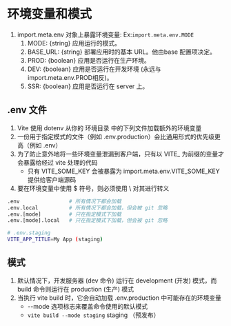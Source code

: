 # 环境变量和模式
1. import.meta.env 对象上暴露环境变量: Ex:`import.meta.env.MODE`
   1. MODE: {string} 应用运行的模式。
   2. BASE_URL: {string} 部署应用时的基本 URL。他由base 配置项决定。
   3. PROD: {boolean} 应用是否运行在生产环境。
   4. DEV: {boolean} 应用是否运行在开发环境 (永远与 import.meta.env.PROD相反)。
   5. SSR: {boolean} 应用是否运行在 server 上。

## .env 文件
1. Vite 使用 dotenv 从你的 环境目录 中的下列文件加载额外的环境变量
2. 一份用于指定模式的文件（例如 .env.production）会比通用形式的优先级更高（例如 .env）
3. 为了防止意外地将一些环境变量泄漏到客户端，只有以 VITE_ 为前缀的变量才会暴露给经过 vite 处理的代码
   - 只有 VITE_SOME_KEY 会被暴露为 import.meta.env.VITE_SOME_KEY 提供给客户端源码
4. 要在环境变量中使用 $ 符号，则必须使用 \ 对其进行转义

```sh
.env                # 所有情况下都会加载
.env.local          # 所有情况下都会加载，但会被 git 忽略
.env.[mode]         # 只在指定模式下加载
.env.[mode].local   # 只在指定模式下加载，但会被 git 忽略

# .env.staging
VITE_APP_TITLE=My App (staging)
```

## 模式
1. 默认情况下，开发服务器 (dev 命令) 运行在 development (开发) 模式，而 build 命令则运行在 production (生产) 模式
2. 当执行 vite build 时，它会自动加载 .env.production 中可能存在的环境变量
   - --mode 选项标志来覆盖命令使用的默认模式 
   - `vite build --mode staging`  staging （预发布）